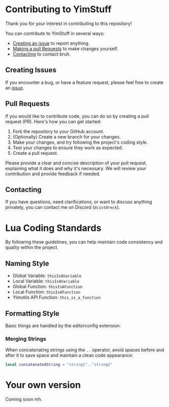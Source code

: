 # Contributing to YimStuff

Thank you for your interest in contributing to this repository!

You can contribute to YimStuff in several ways:

- [Creating an issue](#creating-issues) to report anything.
- [Making a pull Requests](#pull-requests) to make changes yourself.
- [Contacting](#contacting) to contact bruh.

## Creating Issues

If you encounter a bug, or have a feature request, please feel free to create an [issue](https://github.com/pierrelasse/YimStuff/issues/new/choose).

## Pull Requests

If you would like to contribute code, you can do so by creating a pull request (PR). Here's how you can get started:

1. Fork the repository to your GitHub account.
2. (Optionally) Create a new branch for your changes.
3. Make your changes, and try following the project's coding style.
4. Test your changes to ensure they work as expected.
5. Create a pull request.

Please provide a clear and concise description of your pull request, explaining what it does and why it's necessary. We will review your contribution and provide feedback if needed.

## Contacting

If you have questions, need clarifications, or want to discuss anything privately, you can contact me on Discord (`dcistdreck`).


# Lua Coding Standards
By following these guidelines, you can help maintain code consistency and quality within the project.

## Naming Style
- Global Variable: `thisIsAVariable`
- Local Variable: `thisIsAVariable`
- Global Function: `thisIsAFunction`
- Local Function: `thisIsAFunction`
- Yimutils API Function: `this_is_a_function`

## Formatting Style

Basic things are handled by the editorconfig extension.

### Merging Strings
When concatenating strings using the `..` operator, avoid spaces before and after it to save space and maintain a clean code appearance:

```lua
local concatenatedString = "string1".."string2"
```

# Your own version

Coming soon mh.
